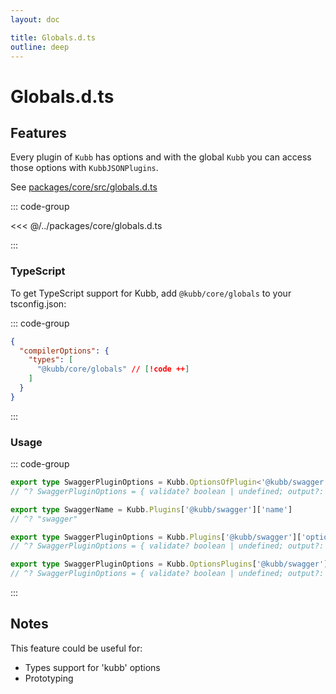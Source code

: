 ```yaml
---
layout: doc

title: Globals.d.ts
outline: deep
---
```


# Globals.d.ts

## Features

Every plugin of `Kubb` has options and with the global `Kubb` you can access those options with `KubbJSONPlugins`.

See [packages/core/src/globals.d.ts](https://github.com/kubb-project/kubb/blob/main/packages/core/global.d.ts)

::: code-group

<<< @/../packages/core/globals.d.ts

:::

### TypeScript

To get TypeScript support for Kubb, add `@kubb/core/globals` to your tsconfig.json:

::: code-group

```json [tsconfig.json]
{
  "compilerOptions": {
    "types": [
      "@kubb/core/globals" // [!code ++]
    ]
  }
}
```

:::

### Usage

::: code-group

```typescript [Kubb.OptionsOfPlugin]
export type SwaggerPluginOptions = Kubb.OptionsOfPlugin<'@kubb/swagger'>
// ^? SwaggerPluginOptions = { validate? boolean | undefined; output?: string | false | undefined...}
```

```typescript [Kubb.Plugins name]
export type SwaggerName = Kubb.Plugins['@kubb/swagger']['name']
// ^? "swagger"
```

```typescript [Kubb.Plugins options]
export type SwaggerPluginOptions = Kubb.Plugins['@kubb/swagger']['options']
// ^? SwaggerPluginOptions = { validate? boolean | undefined; output?: string | false | undefined...}
```

```typescript [Kubb.OptionsPlugins]
export type SwaggerPluginOptions = Kubb.OptionsPlugins['@kubb/swagger']['options']
// ^? SwaggerPluginOptions = { validate? boolean | undefined; output?: string | false | undefined...}
```

:::

## Notes

This feature could be useful for:

- Types support for 'kubb' options
- Prototyping
